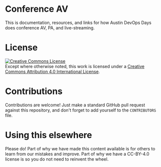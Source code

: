 # Conference AV

This is documentation, resources, and links for how Austin DevOps Days does conference AV, PA, and live-streaming.

# License

<a rel="license" href="http://creativecommons.org/licenses/by/4.0/"><img alt="Creative Commons License" style="border-width:0" src="https://i.creativecommons.org/l/by/4.0/88x31.png" /></a><br />Except where otherwise noted, this work is licensed under a <a rel="license" href="http://creativecommons.org/licenses/by/4.0/">Creative Commons Attribution 4.0 International License</a>.

# Contributions

Contributions are welcome! Just make a standard GitHub pull request against this repository, and don't forget to add yourself to the `CONTRIBUTORS` file.

# Using this elsewhere

Please do! Part of why we have made this content available is for others to learn from our mistakes and improve. Part of why we have a CC-BY-4.0 license is so you do not need to reinvent the wheel.
